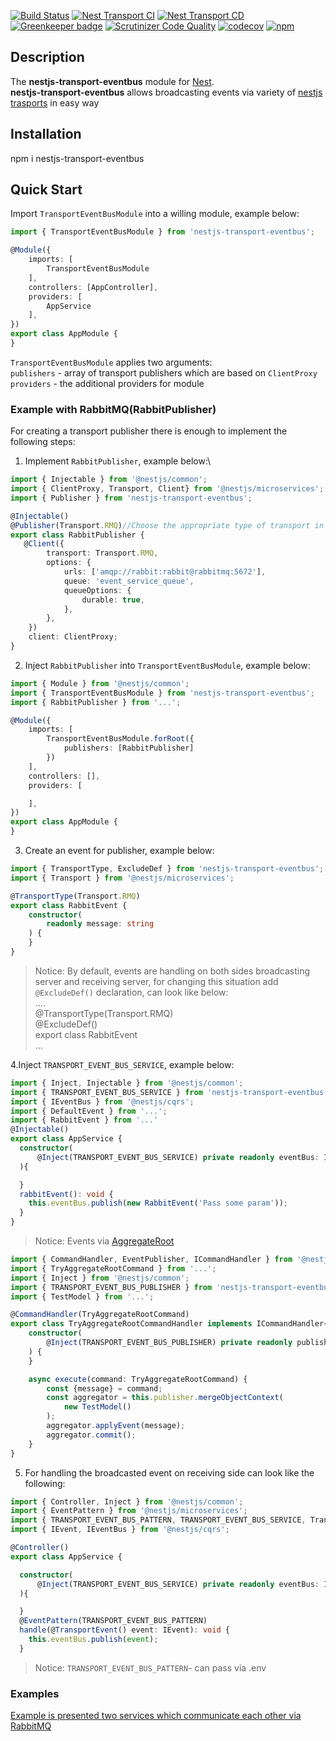 [![Build Status](https://travis-ci.org/sergey-telpuk/nestjs-transport-eventbus.svg?branch=master)](https://travis-ci.org/sergey-telpuk/nestjs-transport-eventbus)
[![Nest Transport CI](https://github.com/sergey-telpuk/nestjs-transport-eventbus/actions/workflows/CI.yml/badge.svg)](https://github.com/sergey-telpuk/nestjs-transport-eventbus/actions/workflows/CI.yml)
[![Nest Transport CD](https://github.com/sergey-telpuk/nestjs-transport-eventbus/actions/workflows/CD.yml/badge.svg)](https://github.com/sergey-telpuk/nestjs-transport-eventbus/actions/workflows/CD.yml)
[![Greenkeeper badge](https://badges.greenkeeper.io/sergey-telpuk/nestjs-transport-eventbus.svg)](https://greenkeeper.io/)
[![Scrutinizer Code Quality](https://scrutinizer-ci.com/g/sergey-telpuk/nestjs-transport-eventbus/badges/quality-score.png?b=master)](https://scrutinizer-ci.com/g/sergey-telpuk/nestjs-transport-eventbus/)
[![codecov](https://codecov.io/gh/sergey-telpuk/nestjs-transport-eventbus/branch/master/graph/badge.svg)](https://codecov.io/gh/sergey-telpuk/nestjs-transport-eventbus)
[![npm](https://img.shields.io/npm/dw/nestjs-transport-eventbus)](https://www.npmjs.com/package/nestjs-transport-eventbus)

## Description
The **nestjs-transport-eventbus** module for [Nest](https://github.com/nestjs/nest).\
**nestjs-transport-eventbus** allows broadcasting events via variety of [nestjs trasports](https://docs.nestjs.com/microservices/basics) in easy way
## Installation
npm i nestjs-transport-eventbus

## Quick Start
Import `TransportEventBusModule` into a willing module, example below:
```typescript
import { TransportEventBusModule } from 'nestjs-transport-eventbus';

@Module({
    imports: [
        TransportEventBusModule
    ],
    controllers: [AppController],
    providers: [
        AppService
    ],
})
export class AppModule {
}
```
`TransportEventBusModule` applies two arguments:\
`publishers` - array of transport publishers which are based on `ClientProxy`\
`providers` - the additional providers for module

### Example with RabbitMQ(RabbitPublisher)
For creating a transport publisher there is enough to implement the following steps:
1. Implement `RabbitPublisher`, example below:\
```typescript
import { Injectable } from '@nestjs/common';
import { ClientProxy, Transport, Client} from '@nestjs/microservices';
import { Publisher } from 'nestjs-transport-eventbus';

@Injectable()
@Publisher(Transport.RMQ)//Choose the appropriate type of transport in this case `RMQ`
export class RabbitPublisher {
   @Client({
        transport: Transport.RMQ,
        options: {
            urls: ['amqp://rabbit:rabbit@rabbitmq:5672'],
            queue: 'event_service_queue',
            queueOptions: {
                durable: true,
            },
        },
    })
    client: ClientProxy;
}
```
2. Inject `RabbitPublisher` into `TransportEventBusModule`, example below:
```typescript
import { Module } from '@nestjs/common';
import { TransportEventBusModule } from 'nestjs-transport-eventbus';
import { RabbitPublisher } from '...';

@Module({
    imports: [
        TransportEventBusModule.forRoot({
            publishers: [RabbitPublisher]
        })
    ],
    controllers: [],
    providers: [

    ],
})
export class AppModule {
}
```
3. Create an event for publisher, example below:
```typescript
import { TransportType, ExcludeDef } from 'nestjs-transport-eventbus';
import { Transport } from '@nestjs/microservices';

@TransportType(Transport.RMQ)
export class RabbitEvent {
    constructor(
        readonly message: string
    ) {
    }
}
```
> Notice: By default, events are handling on both sides broadcasting server and receiving server, for changing this situation add `@ExcludeDef()` declaration,
>can look like below:
>\
>....\
>@TransportType(Transport.RMQ)\
>@ExcludeDef()\
>export class RabbitEvent\
>...
>
4.Inject `TRANSPORT_EVENT_BUS_SERVICE`, example below:
```typescript
import { Inject, Injectable } from '@nestjs/common';
import { TRANSPORT_EVENT_BUS_SERVICE } from 'nestjs-transport-eventbus';
import { IEventBus } from '@nestjs/cqrs';
import { DefaultEvent } from '...';
import { RabbitEvent } from '...'
@Injectable()
export class AppService {
  constructor(
      @Inject(TRANSPORT_EVENT_BUS_SERVICE) private readonly eventBus: IEventBus
  ){

  }
  rabbitEvent(): void {
    this.eventBus.publish(new RabbitEvent('Pass some param'));
  }
}
```
> Notice: Events via [AggregateRoot](https://docs.nestjs.com/recipes/cqrs#events)
```typescript
import { CommandHandler, EventPublisher, ICommandHandler } from '@nestjs/cqrs';
import { TryAggregateRootCommand } from '...';
import { Inject } from '@nestjs/common';
import { TRANSPORT_EVENT_BUS_PUBLISHER } from 'nestjs-transport-eventbus';
import { TestModel } from '...';

@CommandHandler(TryAggregateRootCommand)
export class TryAggregateRootCommandHandler implements ICommandHandler<TryAggregateRootCommand> {
    constructor(
        @Inject(TRANSPORT_EVENT_BUS_PUBLISHER) private readonly publisher: EventPublisher
    ) {
    }

    async execute(command: TryAggregateRootCommand) {
        const {message} = command;
        const aggregator = this.publisher.mergeObjectContext(
            new TestModel()
        );
        aggregator.applyEvent(message);
        aggregator.commit();
    }
}
```
5. For handling the broadcasted event on receiving side can look like the following:
```typescript
import { Controller, Inject } from '@nestjs/common';
import { EventPattern } from '@nestjs/microservices';
import { TRANSPORT_EVENT_BUS_PATTERN, TRANSPORT_EVENT_BUS_SERVICE, TransportEvent } from 'nestjs-transport-eventbus';
import { IEvent, IEventBus } from '@nestjs/cqrs';

@Controller()
export class AppService {

  constructor(
      @Inject(TRANSPORT_EVENT_BUS_SERVICE) private readonly eventBus: IEventBus
  ){

  }
  @EventPattern(TRANSPORT_EVENT_BUS_PATTERN)
  handle(@TransportEvent() event: IEvent): void {
    this.eventBus.publish(event);
  }
```
> Notice: `TRANSPORT_EVENT_BUS_PATTERN`- can pass via .env
### Examples
[Example is presented two services which communicate each other via RabbitMQ](https://github.com/sergey-telpuk/nestjs-transport-eventbus/tree/master/examples)



